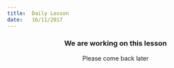 ```yaml
---
title:  Daily Lesson
date:   16/11/2017
---
```


### <center>We are working on this lesson</center>
<center>Please come back later</center>